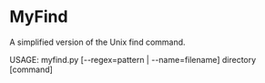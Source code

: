 # MyFind

A simplified version of the Unix find command.

USAGE: myfind.py [--regex=pattern | --name=filename] directory [command]
